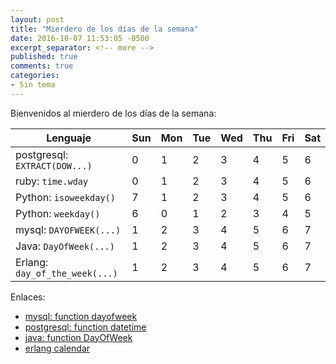 ```yaml
---
layout: post
title: "Mierdero de los días de la semana"
date: 2016-10-07 11:53:05 -0500
excerpt_separator: <!-- more -->
published: true
comments: true
categories: 
- Sin tema
---
```


Bienvenidos al mierdero de los días de la semana:

<!-- more -->

Lenguaje                       |Sun  | Mon | Tue | Wed | Thu | Fri | Sat
-------------------------------|-----|-----|-----|-----|-----|-----|-----
postgresql: `EXTRACT(DOW...)`  |  0  |  1  |  2  |  3  |  4  |  5  |  6
ruby: `time.wday`              |  0  |  1  |  2  |  3  |  4  |  5  |  6
Python: `isoweekday()`         |  7  |  1  |  2  |  3  |  4  |  5  |  6
Python: `weekday()`            |  6  |  0  |  1  |  2  |  3  |  4  |  5
mysql: `DAYOFWEEK(...)`        |  1  |  2  |  3  |  4  |  5  |  6  |  7
Java: `DayOfWeek(...)`         |  1  |  2  |  3  |  4  |  5  |  6  |  7
Erlang: `day_of_the_week(...)` |  1  |  2  |  3  |  4  |  5  |  6  |  7

Enlaces:

* [mysql: function dayofweek](https://dev.mysql.com/doc/refman/5.5/en/date-and-time-functions.html#function_dayofweek)
* [postgresql: function datetime](https://www.postgresql.org/docs/current/static/functions-datetime.html)
* [java: function DayOfWeek](https://docs.oracle.com/javase/8/docs/api/java/time/DayOfWeek.html)
* [erlang calendar](http://erlang.org/doc/man/calendar.html)